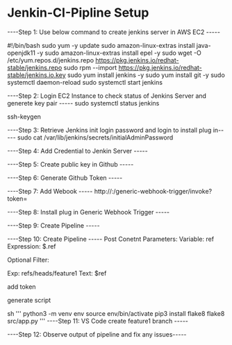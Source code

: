 # Jenkin-CI-Pipline Setup

----Step 1: Use below command to create jenkins server in AWS EC2 -----

#!/bin/bash
sudo yum -y update
sudo amazon-linux-extras install java-openjdk11 -y
sudo amazon-linux-extras install epel -y
sudo wget -O /etc/yum.repos.d/jenkins.repo https://pkg.jenkins.io/redhat-stable/jenkins.repo
sudo rpm --import https://pkg.jenkins.io/redhat-stable/jenkins.io.key
sudo yum install jenkins -y
sudo yum install git -y
sudo systemctl daemon-reload
sudo systemctl start jenkins

----Step 2: Login EC2 Instance to check status of Jenkins Server and generete key pair -----
sudo systemctl status jenkins

ssh-keygen

----Step 3: Retrieve Jenkins init login password and login to install plug in-----
sudo cat /var/lib/jenkins/secrets/initialAdminPassword

----Step 4: Add Credential to Jenkin Server -----

----Step 5: Create public key in Github -----

----Step 6: Generate Github Token -----

----Step 7: Add Webook -----
http://<ec2-ip>:<Port>/generic-webhook-trigger/invoke?token=<Access Token>
  
----Step 8: Install plug in Generic Webhook Trigger -----
  
----Step 9: Create Pipeline -----
 
----Step 10: Create Pipeline -----
  Post Conetnt Parameters:
   Variable: ref
   Expression: $.ref

  Optional Filter:

  Exp: refs/heads/feature1
  Text: $ref

add token  
 
generate script

sh '''
python3 -m venv env
source env/bin/activate
pip3 install flake8
flake8 src/app.py
'''
----Step 11: VS Code create feature1 branch -----

----Step 12: Observe output of pipeline and fix any issues-----

  
  
  
